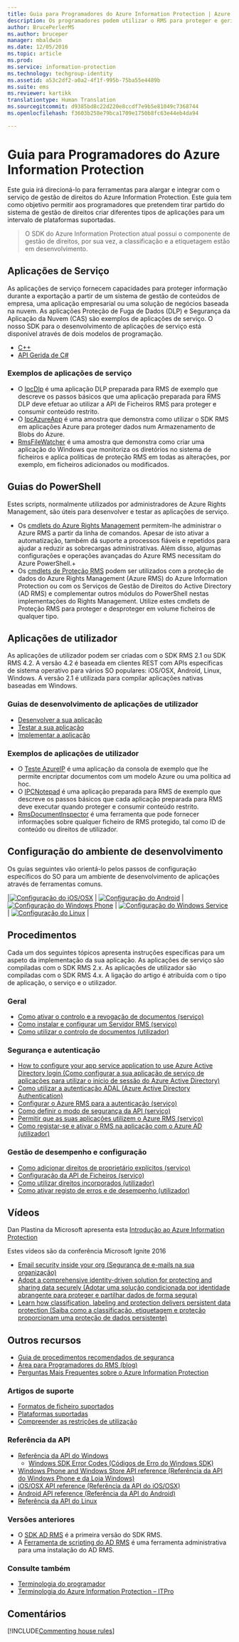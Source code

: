 ```yaml
---
title: Guia para Programadores do Azure Information Protection | Azure Information Protection
description: Os programadores podem utilizar o RMS para proteger e gerir ficheiros de todos os tipos
author: BrucePerlerMS
ms.author: bruceper
manager: mbaldwin
ms.date: 12/05/2016
ms.topic: article
ms.prod: 
ms.service: information-protection
ms.technology: techgroup-identity
ms.assetid: a53c2df2-a0a2-4f1f-995b-75ba55e4489b
ms.suite: ems
ms.reviewer: kartikk
translationtype: Human Translation
ms.sourcegitcommit: d9385bd8c22d220e8ccdf7e9b5e81049c7368744
ms.openlocfilehash: f3603b258e79bca1709e1750b8fc63e44eb4da94

---
```


# <a name="azure-information-protection-developers-guide"></a>Guia para Programadores do Azure Information Protection

Este guia irá direcioná-lo para ferramentas para alargar e integrar com o serviço de gestão de direitos do Azure Information Protection. Este guia tem como objetivo permitir aos programadores que pretendem tirar partido do sistema de gestão de direitos criar diferentes tipos de aplicações para um intervalo de plataformas suportadas.

>O SDK do Azure Information Protection atual possui o componente de gestão de direitos, por sua vez, a classificação e a etiquetagem estão em desenvolvimento.

## <a name="service-applications"></a>Aplicações de Serviço
As aplicações de serviço fornecem capacidades para proteger informação durante a exportação a partir de um sistema de gestão de conteúdos de empresa, uma aplicação empresarial ou uma solução de negócios baseada na nuvem. As aplicações Proteção de Fuga de Dados (DLP) e Segurança da Aplicação da Nuvem (CAS) são exemplos de aplicações de serviço. O nosso SDK para o desenvolvimento de aplicações de serviço está disponível através de dois modelos de programação.

- [C++](https://www.microsoft.com/en-us/download/details.aspx?id=38397)
- [API Gerida de C#](https://github.com/Azure-Samples/Azure-Information-Protection-Samples/tree/master/IpcManagedAPI)


### <a name="examples-of-service-applications"></a>Exemplos de aplicações de serviço
- O [IpcDlp](https://github.com/Azure-Samples/active-directory-dotnet-rms) é uma aplicação DLP preparada para RMS de exemplo que descreve os passos básicos que uma aplicação preparada para RMS DLP deve efetuar ao utilizar a API de Ficheiros RMS para proteger e consumir conteúdo restrito.
- O [IpcAzureApp](https://github.com/Azure-Samples/active-directory-dotnet-rms) é uma amostra que demonstra como utilizar o SDK RMS em aplicações Azure para proteger dados num Armazenamento de Blobs do Azure.
- [RmsFileWatcher](https://github.com/Azure-Samples/active-directory-dotnet-rms) é uma amostra que demonstra como criar uma aplicação do Windows que monitoriza os diretórios no sistema de ficheiros e aplica políticas de proteção RMS em todas as alterações, por exemplo, em ficheiros adicionados ou modificados.

## <a name="powershell-guides"></a>Guias do PowerShell
Estes scripts, normalmente utilizados por administradores de Azure Rights Management, são úteis para desenvolver e testar as aplicações de serviço.
- Os [cmdlets do Azure Rights Management](https://msdn.microsoft.com/library/azure/dn629398.aspx) permitem-lhe administrar o Azure RMS a partir da linha de comandos. Apesar de isto ativar a automatização, também dá suporte a processos fiáveis e repetidos para ajudar a reduzir as sobrecargas administrativas. Além disso, algumas configurações e operações avançadas do Azure RMS necessitam do Azure PowerShell.+
- Os [cmdlets de Proteção RMS](https://msdn.microsoft.com/library/azure/mt433195.aspx) podem ser utilizados com a proteção de dados do Azure Rights Management (Azure RMS) do Azure Information Protection ou com os Serviços de Gestão de Direitos do Active Directory (AD RMS) e complementar outros módulos do PowerShell nestas implementações do Rights Management. Utilize estes cmdlets de Proteção RMS para proteger e desproteger em volume ficheiros de qualquer tipo.


## <a name="user-applications"></a>Aplicações de utilizador
As aplicações de utilizador podem ser criadas com o SDK RMS 2.1 ou SDK RMS 4.2.
A versão 4.2 é baseada em clientes REST com APIs específicas de sistema operativo para vários SO populares: iOS/OSX, Android, Linux, Windows. A versão 2.1 é utilizada para compilar aplicações nativas baseadas em Windows.

### <a name="user-application-development-guides"></a>Guias de desenvolvimento de aplicações de utilizador
- [Desenvolver a sua aplicação](developing-your-application.md)
- [Testar a sua aplicação](how-to-set-up-your-test-environment.md)
- [Implementar a aplicação](deploying-your-application.md)


### <a name="user-application-samples"></a>Exemplos de aplicações de utilizador
- O [Teste AzureIP](https://github.com/Azure-Samples/Azure-Information-Protection-Samples/tree/master/AzureIP_Test) é uma aplicação da consola de exemplo que lhe permite encriptar documentos com um modelo Azure ou uma política ad hoc.
- O [IPCNotepad](https://github.com/Azure-Samples/Azure-Information-Protection-Samples/tree/master/AzureIP_Test) é uma aplicação preparada para RMS de exemplo que descreve os passos básicos que cada aplicação preparada para RMS deve executar quando proteger e consumir conteúdo restrito.
- [RmsDocumentInspector](https://github.com/Azure-Samples/active-directory-dotnet-rms) é uma ferramenta que pode fornecer informações sobre qualquer ficheiro de RMS protegido, tal como ID de conteúdo ou direitos de utilizador.

## <a name="development-environment-setup"></a>Configuração do ambiente de desenvolvimento
Os guias seguintes vão orientá-lo pelos passos de configuração específicos do SO para um ambiente de desenvolvimento de aplicações através de ferramentas comuns.

|[![Configuração do iOS/OSX](../media/develop/ios-icon.png)](ios-sdk.md) | [![Configuração do Android](../media/develop/android-icon.png)](android-sdk.md) | [![Configuração do Windows Phone](../media/develop/windows-phone-icon.png)](windows-phone-apps.md) | [![Configuração do Windows Service](../media/develop/windows-icon.png)](install-the-rms-sdk.md) | [![Configuração do Linux](../media/develop/linux-icon.png)](linux-setup.md) |

## <a name="how-tos"></a>Procedimentos
Cada um dos seguintes tópicos apresenta instruções específicas para um aspeto da implementação da sua aplicação. As aplicações de serviço são compiladas com o SDK RMS 2.x. As aplicações de utilizador são compiladas com o SDK RMS 4.x. A ligação do artigo é atribuída com o tipo de aplicação, o serviço e o utilizador.

### <a name="general"></a>Geral
- [Como ativar o controlo e a revogação de documentos (serviço)](tracking-content.md)
- [Como instalar e configurar um Servidor RMS (serviço)](how-to-install-and-configure-an-rms-server.md)
- [Como utilizar o controlo de documentos (utilizador)](how-to-use-document-tracking.md)


### <a name="security-and-authentication"></a>Segurança e autenticação
- [How to configure your app service application to use Azure Active Directory login (Como configurar a sua aplicação de serviço de aplicações para utilizar o início de sessão do Azure Active Directory)](https://docs.microsoft.com/en-us/azure/app-service-mobile/app-service-mobile-how-to-configure-active-directory-authentication)
- [Como utilizar a autenticação ADAL (Azure Active Directory Authentication)](how-to-use-adal-authentication.md)
- [Configurar o Azure RMS para a autenticação (serviço)](adal-auth.md)
- [Como definir o modo de segurança da API (serviço)](setting-the-api-security-mode-api-mode.md)
- [Permitir que as suas aplicações utilizem o Azure RMS (serviço)](how-to-use-file-api-with-aadrm-cloud.md)
- [Como registar-se e ativar o RMS na aplicação com o Azure AD (utilizador)](authentication-integration.md)

### <a name="configuration-and-performance-management"></a>Gestão de desempenho e configuração
- [Como adicionar direitos de proprietário explícitos (serviço)](add-explicit-owner-rights.md)
- [Configuração da API de Ficheiros (serviço)](file-api-configuration.md)
- [Como utilizar direitos incorporados (utilizador)](built-in-rights-usage-restriction-reference.md)
- [Como ativar registo de erros e de desempenho (utilizador)](enabling-logging.md)


## <a name="videos"></a>Vídeos
Dan Plastina da Microsoft apresenta esta [Introdução ao Azure Information Protection](https://www.microsoft.com/en-us/cloud-platform/azure-information-protection)

Estes vídeos são da conferência Microsoft Ignite 2016

- [Email security inside your org (Segurança de e-mails na sua organização)](https://myignite.microsoft.com/videos/2787)
- [Adopt a comprehensive identity-driven solution for protecting and sharing data securely (Adotar uma solução condicionada por identidade abrangente para proteger e partilhar dados de forma segura)](https://myignite.microsoft.com/videos/2784)
- [Learn how classification, labeling and protection delivers persistent data protection (Saiba como a classificação, etiquetagem e proteção proporcionam uma proteção de dados persistente)](https://myignite.microsoft.com/videos/2786)


## <a name="other-resources"></a>Outros recursos
- [Guia de procedimentos recomendados de segurança](security-guidelines.md)
- [Área para Programadores do RMS (blog)](https://blogs.msdn.microsoft.com/rms/)
- [Perguntas Mais Frequentes sobre o Azure Information Protection](https://docs.microsoft.com/en-us/information-protection/get-started/faqs)


### <a name="support-articles"></a>Artigos de suporte
- [Formatos de ficheiro suportados](supported-file-formats.md)
- [Plataformas suportadas](supported-platforms.md)
- [Compreender as restrições de utilização](understanding-usage-restrictions.md)


### <a name="api-reference"></a>Referência da API
- [Referência da API do Windows](https://msdn.microsoft.com/en-us/library/hh535292.aspx)
  - [Windows SDK Error Codes (Códigos de Erro do Windows SDK)](https://msdn.microsoft.com/library/hh535248.aspx)
- [Windows Phone and Windows Store API reference (Referência da API do Windows Phone e da Loja Windows)](https://msdn.microsoft.com/library/dn891914.aspx)
- [iOS/OSX API reference (Referência da API do iOS/OSX)](https://msdn.microsoft.com/en-us/library/dn758306.aspx)
- [Android API reference (Referência da API do Android)](https://msdn.microsoft.com/en-us/library/dn758245.aspx)
- [Referência da API do Linux](http://azuread.github.io/rms-sdk-for-cpp/annotated.html)


### <a name="previous-versions"></a>Versões anteriores
- O [SDK AD RMS](https://msdn.microsoft.com/en-us/library/cc530379.aspx) é a primeira versão do SDK RMS.
- A [Ferramenta de scripting do AD RMS](https://msdn.microsoft.com/en-us/library/bb968797.aspx) é uma ferramenta administrativa para uma instalação do AD RMS.

### <a name="see-also"></a>Consulte também
- [Terminologia do programador](terms.md)
- [Terminologia do Azure Information Protection – ITPro](../get-started/terminology.md)

## <a name="comments"></a>Comentários

[!INCLUDE[Commenting house rules](../includes/houserules.md)]


<!--HONumber=Dec16_HO2-->


